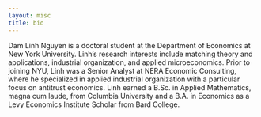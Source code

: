 ```yaml
---
layout: misc
title: bio
---
```


Dam Linh Nguyen is a doctoral student at the Department of Economics at New York University. Linh’s research interests include matching theory and applications, industrial organization, and applied microeconomics. Prior to joining NYU, Linh was a Senior Analyst at NERA Economic Consulting, where he specialized in applied industrial organization with a particular focus on antitrust economics. Linh earned a B.Sc. in Applied Mathematics, magna cum laude, from Columbia University and a B.A. in Economics as a Levy Economics Institute Scholar from Bard College.
